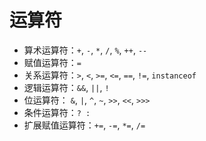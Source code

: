 # 运算符

- 算术运算符：`+`, `-`, `*`, `/`, `%`, `++`, `--`
- 赋值运算符：`=`
- 关系运算符：`>`, `<`, `>=`, `<=`, `==`, `!=`, `instanceof`
- 逻辑运算符：`&&`, `||`, `!`
- 位运算符： `&`, `|`, `^`, `~`, `>>`, `<<`, `>>>`
- 条件运算符：`? :`
- 扩展赋值运算符：`+=`, `-=`, `*=`, `/=`
